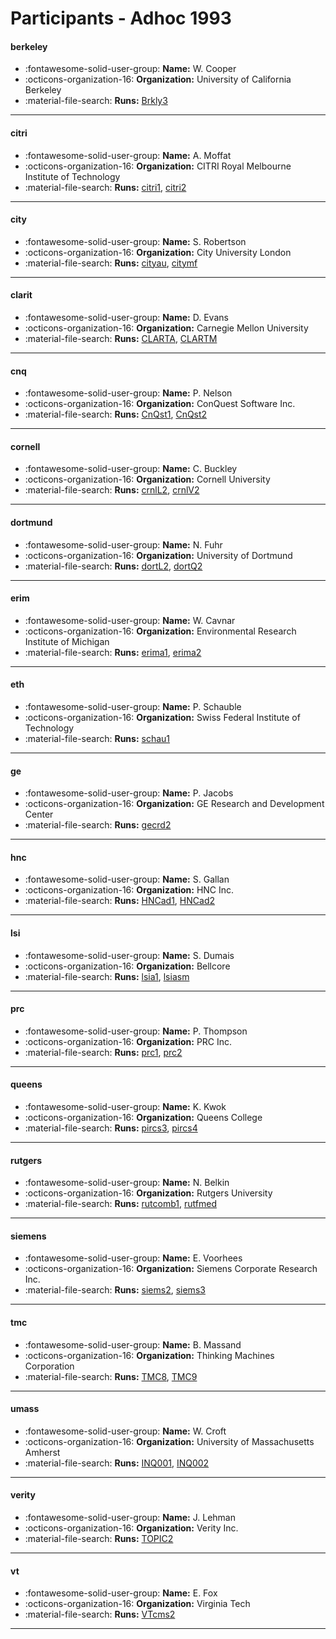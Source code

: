 # Participants - Adhoc 1993 

#### berkeley
 - :fontawesome-solid-user-group: **Name:** W. Cooper
 - :octicons-organization-16: **Organization:** University of California Berkeley
 - :material-file-search: **Runs:** [Brkly3](./runs.md#brkly3)

---
#### citri
 - :fontawesome-solid-user-group: **Name:** A. Moffat
 - :octicons-organization-16: **Organization:** CITRI Royal Melbourne Institute of Technology
 - :material-file-search: **Runs:** [citri1](./runs.md#citri1), [citri2](./runs.md#citri2)

---
#### city
 - :fontawesome-solid-user-group: **Name:** S. Robertson
 - :octicons-organization-16: **Organization:** City University London
 - :material-file-search: **Runs:** [cityau](./runs.md#cityau), [citymf](./runs.md#citymf)

---
#### clarit
 - :fontawesome-solid-user-group: **Name:** D. Evans
 - :octicons-organization-16: **Organization:** Carnegie Mellon University
 - :material-file-search: **Runs:** [CLARTA](./runs.md#clarta), [CLARTM](./runs.md#clartm)

---
#### cnq
 - :fontawesome-solid-user-group: **Name:** P. Nelson
 - :octicons-organization-16: **Organization:** ConQuest Software Inc.
 - :material-file-search: **Runs:** [CnQst1](./runs.md#cnqst1), [CnQst2](./runs.md#cnqst2)

---
#### cornell
 - :fontawesome-solid-user-group: **Name:** C. Buckley
 - :octicons-organization-16: **Organization:** Cornell University
 - :material-file-search: **Runs:** [crnlL2](./runs.md#crnll2), [crnlV2](./runs.md#crnlv2)

---
#### dortmund
 - :fontawesome-solid-user-group: **Name:** N. Fuhr
 - :octicons-organization-16: **Organization:** University of Dortmund
 - :material-file-search: **Runs:** [dortL2](./runs.md#dortl2), [dortQ2](./runs.md#dortq2)

---
#### erim
 - :fontawesome-solid-user-group: **Name:** W. Cavnar
 - :octicons-organization-16: **Organization:** Environmental Research Institute of Michigan
 - :material-file-search: **Runs:** [erima1](./runs.md#erima1), [erima2](./runs.md#erima2)

---
#### eth
 - :fontawesome-solid-user-group: **Name:** P. Schauble
 - :octicons-organization-16: **Organization:** Swiss Federal Institute of Technology
 - :material-file-search: **Runs:** [schau1](./runs.md#schau1)

---
#### ge
 - :fontawesome-solid-user-group: **Name:** P. Jacobs
 - :octicons-organization-16: **Organization:** GE Research and Development Center
 - :material-file-search: **Runs:** [gecrd2](./runs.md#gecrd2)

---
#### hnc
 - :fontawesome-solid-user-group: **Name:** S. Gallan
 - :octicons-organization-16: **Organization:** HNC Inc.
 - :material-file-search: **Runs:** [HNCad1](./runs.md#hncad1), [HNCad2](./runs.md#hncad2)

---
#### lsi
 - :fontawesome-solid-user-group: **Name:** S. Dumais
 - :octicons-organization-16: **Organization:** Bellcore
 - :material-file-search: **Runs:** [lsia1](./runs.md#lsia1), [lsiasm](./runs.md#lsiasm)

---
#### prc
 - :fontawesome-solid-user-group: **Name:** P. Thompson
 - :octicons-organization-16: **Organization:** PRC Inc.
 - :material-file-search: **Runs:** [prc1](./runs.md#prc1), [prc2](./runs.md#prc2)

---
#### queens
 - :fontawesome-solid-user-group: **Name:** K. Kwok
 - :octicons-organization-16: **Organization:** Queens College
 - :material-file-search: **Runs:** [pircs3](./runs.md#pircs3), [pircs4](./runs.md#pircs4)

---
#### rutgers
 - :fontawesome-solid-user-group: **Name:** N. Belkin
 - :octicons-organization-16: **Organization:** Rutgers University
 - :material-file-search: **Runs:** [rutcomb1](./runs.md#rutcomb1), [rutfmed](./runs.md#rutfmed)

---
#### siemens
 - :fontawesome-solid-user-group: **Name:** E. Voorhees
 - :octicons-organization-16: **Organization:** Siemens Corporate Research Inc.
 - :material-file-search: **Runs:** [siems2](./runs.md#siems2), [siems3](./runs.md#siems3)

---
#### tmc
 - :fontawesome-solid-user-group: **Name:** B. Massand
 - :octicons-organization-16: **Organization:** Thinking Machines Corporation
 - :material-file-search: **Runs:** [TMC8](./runs.md#tmc8), [TMC9](./runs.md#tmc9)

---
#### umass
 - :fontawesome-solid-user-group: **Name:** W. Croft
 - :octicons-organization-16: **Organization:** University of Massachusetts Amherst
 - :material-file-search: **Runs:** [INQ001](./runs.md#inq001), [INQ002](./runs.md#inq002)

---
#### verity
 - :fontawesome-solid-user-group: **Name:** J. Lehman
 - :octicons-organization-16: **Organization:** Verity Inc.
 - :material-file-search: **Runs:** [TOPIC2](./runs.md#topic2)

---
#### vt
 - :fontawesome-solid-user-group: **Name:** E. Fox
 - :octicons-organization-16: **Organization:** Virginia Tech
 - :material-file-search: **Runs:** [VTcms2](./runs.md#vtcms2)

---

